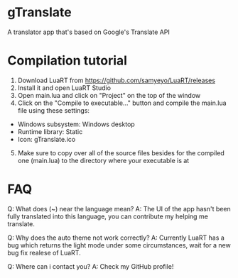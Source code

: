 # gTranslate

A translator app that's based on Google's Translate API

# Compilation tutorial

1. Download LuaRT from https://github.com/samyeyo/LuaRT/releases
2. Install it and open LuaRT Studio
3. Open main.lua and click on "Project" on the top of the window
4. Click on the "Compile to executable..." button and compile the main.lua file using these settings:
- Windows subsystem: Windows desktop
- Runtime library: Static
- Icon: gTranslate.ico
5. Make sure to copy over all of the source files besides for the compiled one (main.lua) to the directory where your executable is at

# FAQ

Q: What does (~) near the language mean?
A: The UI of the app hasn't been fully translated into this language, you can contribute my helping me translate.

Q: Why does the auto theme not work correctly?
A: Currently LuaRT has a bug which returns the light mode under some circumstances, wait for a new bug fix realese of LuaRT.


Q: Where can i contact you?
A: Check my GitHub profile!
